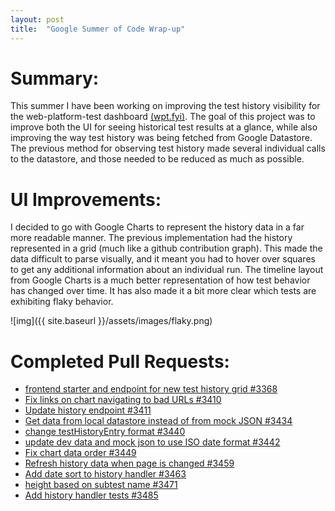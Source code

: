 ```yaml
---
layout: post
title:  "Google Summer of Code Wrap-up"
---
```

# Summary:
This summer I have been working on improving the test history visibility for the web-platform-test dashboard [(wpt.fyi)](https://wpt.fyi/about). The goal of this project was to improve both the UI for seeing historical test results at a glance, while also improving the way test history was being fetched from Google Datastore. The previous method for observing test history made several individual calls to the datastore, and those needed to be reduced as much as possible.

# UI Improvements:
I decided to go with Google Charts to represent the history data in a far more readable manner. The previous implementation had the history represented in a grid (much like a github contribution graph). This made the data difficult to parse visually, and it meant you had to hover over squares to get any additional information about an individual run. The timeline layout from Google Charts is a much better representation of how test behavior has changed over time. It has also made it a bit more clear which tests are exhibiting flaky behavior.

![img]({{ site.baseurl }}/assets/images/flaky.png)

# Completed Pull Requests:
* [ frontend starter and endpoint for new test history grid #3368 ](https://github.com/web-platform-tests/wpt.fyi/pull/3368)
* [ Fix links on chart navigating to bad URLs #3410 ](https://github.com/web-platform-tests/wpt.fyi/pull/3410)
* [ Update history endpoint #3411 ](https://github.com/web-platform-tests/wpt.fyi/pull/3411)
* [ Get data from local datastore instead of from mock JSON #3434 ](https://github.com/web-platform-tests/wpt.fyi/pull/3434)
* [ change testHistoryEntry format #3440 ](https://github.com/web-platform-tests/wpt.fyi/pull/3440)
* [ update dev data and mock json to use ISO date format #3442 ](https://github.com/web-platform-tests/wpt.fyi/pull/3442)
* [ Fix chart data order #3449 ](https://github.com/web-platform-tests/wpt.fyi/pull/3449)
* [ Refresh history data when page is changed #3459 ](https://github.com/web-platform-tests/wpt.fyi/pull/3459)
* [ Add date sort to history handler #3463 ](https://github.com/web-platform-tests/wpt.fyi/pull/3463)
* [ height based on subtest name #3471 ](https://github.com/web-platform-tests/wpt.fyi/pull/3471)
* [ Add history handler tests #3485 ](https://github.com/web-platform-tests/wpt.fyi/pull/3485)